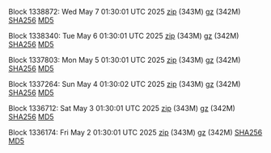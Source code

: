 Block 1338872: Wed May  7 01:30:01 UTC 2025 [zip](https://files.01coin.io/mainnet/2025-05-07/bootstrap.dat.zip) (343M) [gz](https://files.01coin.io/mainnet/2025-05-07/bootstrap.dat.tar.gz) (342M) [SHA256](https://files.01coin.io/mainnet/2025-05-07/sha256.txt) [MD5](https://files.01coin.io/mainnet/2025-05-07/md5.txt)

Block 1338340: Tue May  6 01:30:01 UTC 2025 [zip](https://files.01coin.io/mainnet/2025-05-06/bootstrap.dat.zip) (343M) [gz](https://files.01coin.io/mainnet/2025-05-06/bootstrap.dat.tar.gz) (342M) [SHA256](https://files.01coin.io/mainnet/2025-05-06/sha256.txt) [MD5](https://files.01coin.io/mainnet/2025-05-06/md5.txt)

Block 1337803: Mon May  5 01:30:01 UTC 2025 [zip](https://files.01coin.io/mainnet/2025-05-05/bootstrap.dat.zip) (343M) [gz](https://files.01coin.io/mainnet/2025-05-05/bootstrap.dat.tar.gz) (342M) [SHA256](https://files.01coin.io/mainnet/2025-05-05/sha256.txt) [MD5](https://files.01coin.io/mainnet/2025-05-05/md5.txt)

Block 1337264: Sun May  4 01:30:02 UTC 2025 [zip](https://files.01coin.io/mainnet/2025-05-04/bootstrap.dat.zip) (343M) [gz](https://files.01coin.io/mainnet/2025-05-04/bootstrap.dat.tar.gz) (342M) [SHA256](https://files.01coin.io/mainnet/2025-05-04/sha256.txt) [MD5](https://files.01coin.io/mainnet/2025-05-04/md5.txt)

Block 1336712: Sat May  3 01:30:01 UTC 2025 [zip](https://files.01coin.io/mainnet/2025-05-03/bootstrap.dat.zip) (343M) [gz](https://files.01coin.io/mainnet/2025-05-03/bootstrap.dat.tar.gz) (342M) [SHA256](https://files.01coin.io/mainnet/2025-05-03/sha256.txt) [MD5](https://files.01coin.io/mainnet/2025-05-03/md5.txt)

Block 1336174: Fri May  2 01:30:01 UTC 2025 [zip](https://files.01coin.io/mainnet/2025-05-02/bootstrap.dat.zip) (343M) [gz](https://files.01coin.io/mainnet/2025-05-02/bootstrap.dat.tar.gz) (342M) [SHA256](https://files.01coin.io/mainnet/2025-05-02/sha256.txt) [MD5](https://files.01coin.io/mainnet/2025-05-02/md5.txt)
